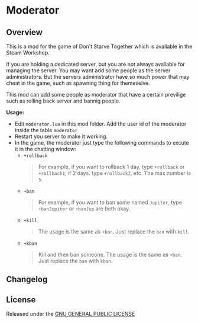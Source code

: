 # Moderator

## Overview

This is a mod for the game of Don't Starve Together which is available in the Steam Workshop. 

If you are holding a dedicated server, but you are not always available for managing the server. You may want add some people as the server administrators. But the servers administrator have so much power that may cheat in the game, such as spawning thing for themeselve.

This mod can add some people as moderator that have a certain previlige such as rolling back server and bannig people.

**Usage:**


- Edit `moderator.lua` in this mod folder. Add the user id of the moderator inside the table `moderator`
- Restart you server to make it working.
- In the game, the moderator just type the following commands to excute it in the chatting window:
	- `+rollback`
		> For example, if you want to rollback 1 day, type `+rollback` or `+rollback1`; if 2 days. type `+rollback2`, etc. The max number is `5`.
    - `+ban`
    	> For example, if you want to ban some named `Jupiter`, type `+banJupiter` or `+banJup` are both okay.
    - `+kill`
        > The usage is the same as `+ban`. Just replace the `ban` with `kill`.
    - `+kban`
        > Kill and then ban someone. The usage is the same as `+ban`. Just replace the `ban` with `kban`.

## Changelog

## License

Released under the [GNU GENERAL PUBLIC LICENSE](https://www.gnu.org/licenses/gpl-3.0.en.html)